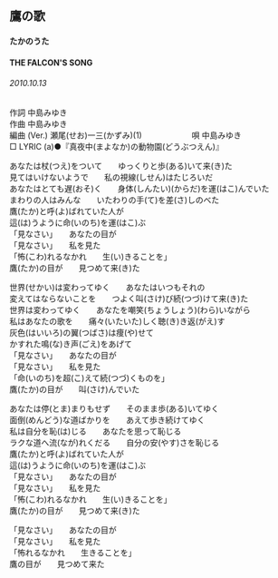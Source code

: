 ## 鷹の歌
#### たかのうた
#### THE FALCON'S SONG
###### 2010.10.13


作詞     中島みゆき　　　　　   
作曲      中島みゆき  　　　   
編曲 (Ver.) 瀬尾(せお)一三(かずみ)(1)　　　　　　
唄  中島みゆき        
□ LYRIC (a)●『真夜中(まよなか)の動物園(どうぶつえん)』   
  
あなたは杖(つえ)をついて　　ゆっくりと歩(ある)いて来(き)た  
見てはいけないようで　　私の視線(しせん)はたじろいだ  
あなたはとても遅(おそ)く　　身体(しんたい)(からだ)を運(はこ)んでいた  
まわりの人はみんな　　いたわりの手(て)を差(さ)しのべた  
鷹(たか)と呼(よ)ばれていた人が  
這(は)うように命(いのち)を運(はこ)ぶ  
「見なさい」　　あなたの目が  
「見なさい」　　私を見た  
「怖(こわ)れるなかれ　　生(い)きることを」  
鷹(たか)の目が　　見つめて来(き)た  
  
世界(せかい)は変わってゆく　　あなたはいつもそれの  
変えてはならないことを　　つよく叫(さけ)び続(つづ)けて来(き)た  
世界は変わってゆく　　あなたを嘲笑(ちょうしょう)(わら)いながら  
私はあなたの歌を　　痛々(いたいた)しく聴(き)き返(がえ)す  
灰色(はいいろ)の翼(つばさ)は痩(や)せて  
かすれた鳴(な)き声(ごえ)をあげて  
「見なさい」　　あなたの目が  
「見なさい」　　私を見た  
「命(いのち)を超(こ)えて続(つづ)くものを」  
鷹(たか)の目が　　叫(さけ)んでいた  
  
あなたは停(とま)まりもせず　　そのまま歩(ある)いてゆく  
面倒(めんどう)な道ばかりを　　あえて歩き続けてゆく  
私は自分を恥(は)じる　　あなたを思って恥じる  
ラクな道へ流(なが)れくだる　　自分の安(やす)さを恥じる  
鷹(たか)と呼(よ)ばれていた人が  
這(は)うように命(いのち)を運(はこ)ぶ  
「見なさい」　　あなたの目が  
「見なさい」　　私を見た  
「怖(こわ)れるなかれ　　生(い)きることを」  
鷹(たか)の目が　　見つめて来(き)た  
  
「見なさい」　　あなたの目が  
「見なさい」　　私を見た  
「怖れるなかれ　　生きることを」  
鷹の目が　　見つめて来た  
